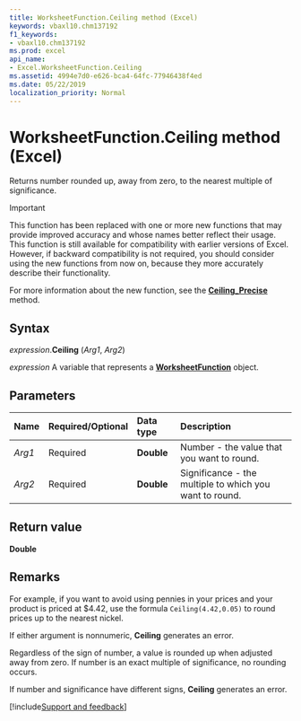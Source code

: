 ```yaml
---
title: WorksheetFunction.Ceiling method (Excel)
keywords: vbaxl10.chm137192
f1_keywords:
- vbaxl10.chm137192
ms.prod: excel
api_name:
- Excel.WorksheetFunction.Ceiling
ms.assetid: 4994e7d0-e626-bca4-64fc-77946438f4ed
ms.date: 05/22/2019
localization_priority: Normal
---
```



# WorksheetFunction.Ceiling method (Excel)

Returns number rounded up, away from zero, to the nearest multiple of significance.

> [!IMPORTANT] 
> This function has been replaced with one or more new functions that may provide improved accuracy and whose names better reflect their usage. This function is still available for compatibility with earlier versions of Excel. However, if backward compatibility is not required, you should consider using the new functions from now on, because they more accurately describe their functionality.
> 
> For more information about the new function, see the **[Ceiling_Precise](Excel.WorksheetFunction.Ceiling_Precise.md)** method.

## Syntax

_expression_.**Ceiling** (_Arg1_, _Arg2_)

_expression_ A variable that represents a **[WorksheetFunction](Excel.WorksheetFunction.md)** object.


## Parameters

|Name|Required/Optional|Data type|Description|
|:-----|:-----|:-----|:-----|
| _Arg1_|Required| **Double**|Number - the value that you want to round.|
| _Arg2_|Required| **Double**|Significance - the multiple to which you want to round.|

## Return value

**Double**


## Remarks

For example, if you want to avoid using pennies in your prices and your product is priced at $4.42, use the formula `Ceiling(4.42,0.05)` to round prices up to the nearest nickel.

If either argument is nonnumeric, **Ceiling** generates an error.
    
Regardless of the sign of number, a value is rounded up when adjusted away from zero. If number is an exact multiple of significance, no rounding occurs.
    
If number and significance have different signs, **Ceiling** generates an error.
    



[!include[Support and feedback](~/includes/feedback-boilerplate.md)]
